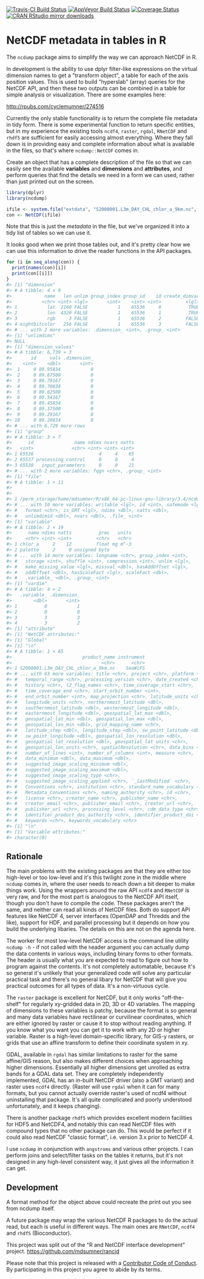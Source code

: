 
<!-- README.md is generated from README.Rmd. Please edit that file -->
[![Travis-CI Build Status](https://travis-ci.org/r-gris/ncdump.svg?branch=master)](https://travis-ci.org/r-gris/ncdump) [![AppVeyor Build Status](https://ci.appveyor.com/api/projects/status/github/r-gris/ncdump?branch=master&svg=true)](https://ci.appveyor.com/project/r-gris/ncdump) [![Coverage Status](https://img.shields.io/codecov/c/github/r-gris/ncdump/master.svg)](https://codecov.io/github/r-gris/ncdump?branch=master) [![CRAN RStudio mirror downloads](http://cranlogs.r-pkg.org/badges/ncdump)](http://www.r-pkg.org/pkg/ncdump)

NetCDF metadata in tables in R
==============================

The `ncdump` package aims to simplify the way we can approach NetCDF in R.

In development is the ability to use dplyr filter-like expressions on the virtual dimension names to get a "transform object", a table for each of the axis position values. This is used to build "hyperslab" (array) queries for the NetCDF API, and then these two outputs can be combined in a table for simple analysis or visualization. There are some examples here:

<http://rpubs.com/cyclemumner/274516>

Currently the only stable functionality is to return the complete file metadata in tidy form. There is some experimental function to return specific entities, but in my experience the existing tools `ncdf4`, `raster`, `rgdal`, `RNetCDF` and `rhdf5` are sufficient for easily accessing almost everything. Where they fall down is in providing easy and complete information about what is available in the files, so that's where `ncdump::NetCDF` comes in.

Create an object that has a complete description of the file so that we can easily see the available **variables** and **dimensions** and **attributes**, and perform queries that find the details we need in a form we can used, rather than just printed out on the screen.

``` r
library(dplyr)
library(ncdump)

ifile <- system.file("extdata", "S2008001.L3m_DAY_CHL_chlor_a_9km.nc", package = "ncdump")
con <- NetCDF(ifile)
```

Note that this is just the *metadata* in the file, but we've organized it into a tidy list of tables so we can use it.

It looks good when we print those tables out, and it's pretty clear how we can use this information to drive the reader functions in the API packages.

``` r
for (i in seq_along(con)) {
  print(names(con)[i])
  print(con[[i]])
}
#> [1] "dimension"
#> # A tibble: 4 × 9
#>            name   len unlim group_index group_id    id create_dimvar
#>           <chr> <int> <lgl>       <int>    <int> <int>         <lgl>
#> 1           lat  2160 FALSE           1    65536     0          TRUE
#> 2           lon  4320 FALSE           1    65536     1          TRUE
#> 3           rgb     3 FALSE           1    65536     2         FALSE
#> 4 eightbitcolor   256 FALSE           1    65536     3         FALSE
#> # ... with 2 more variables: .dimension_ <int>, .group_ <int>
#> [1] "unlimdims"
#> NULL
#> [1] "dimension_values"
#> # A tibble: 6,739 × 3
#>       id     vals .dimension_
#>    <int>    <dbl>       <int>
#>  1     0 89.95834           0
#>  2     0 89.87500           0
#>  3     0 89.79167           0
#>  4     0 89.70834           0
#>  5     0 89.62500           0
#>  6     0 89.54167           0
#>  7     0 89.45834           0
#>  8     0 89.37500           0
#>  9     0 89.29167           0
#> 10     0 89.20834           0
#> # ... with 6,729 more rows
#> [1] "group"
#> # A tibble: 3 × 7
#>      id               name ndims nvars natts
#>   <int>              <chr> <int> <int> <int>
#> 1 65536                        4     4    65
#> 2 65537 processing_control     0     0     4
#> 3 65538   input_parameters     0     0    21
#> # ... with 2 more variables: fqgn <chr>, .group_ <int>
#> [1] "file"
#> # A tibble: 1 × 11
#>                                                                      filename
#>                                                                         <chr>
#> 1 /perm_storage/home/mdsumner/R/x86_64-pc-linux-gnu-library/3.4/ncdump/extdat
#> # ... with 10 more variables: writable <lgl>, id <int>, safemode <lgl>,
#> #   format <chr>, is_GMT <lgl>, ndims <dbl>, natts <dbl>,
#> #   unlimdimid <dbl>, nvars <dbl>, .file_ <int>
#> [1] "variable"
#> # A tibble: 2 × 19
#>      name ndims natts          prec   units
#>     <chr> <int> <int>         <chr>   <chr>
#> 1 chlor_a     2    12         float mg m^-3
#> 2 palette     2     0 unsigned byte        
#> # ... with 14 more variables: longname <chr>, group_index <int>,
#> #   storage <int>, shuffle <int>, compression <int>, unlim <lgl>,
#> #   make_missing_value <lgl>, missval <dbl>, hasAddOffset <lgl>,
#> #   addOffset <dbl>, hasScaleFact <lgl>, scaleFact <dbl>,
#> #   .variable_ <dbl>, .group_ <int>
#> [1] "vardim"
#> # A tibble: 4 × 2
#>   .variable_ .dimension_
#>        <dbl>       <int>
#> 1          0           1
#> 2          0           0
#> 3          3           3
#> 4          3           2
#> [1] "attribute"
#> [1] "NetCDF attributes:"
#> [1] "Global"
#> [1] "\n"
#> # A tibble: 1 × 65
#>                          product_name instrument
#>                                 <chr>      <chr>
#> 1 S2008001.L3m_DAY_CHL_chlor_a_9km.nc    SeaWiFS
#> # ... with 63 more variables: title <chr>, project <chr>, platform <chr>,
#> #   temporal_range <chr>, processing_version <chr>, date_created <chr>,
#> #   history <chr>, l2_flag_names <chr>, time_coverage_start <chr>,
#> #   time_coverage_end <chr>, start_orbit_number <int>,
#> #   end_orbit_number <int>, map_projection <chr>, latitude_units <chr>,
#> #   longitude_units <chr>, northernmost_latitude <dbl>,
#> #   southernmost_latitude <dbl>, westernmost_longitude <dbl>,
#> #   easternmost_longitude <dbl>, geospatial_lat_max <dbl>,
#> #   geospatial_lat_min <dbl>, geospatial_lon_max <dbl>,
#> #   geospatial_lon_min <dbl>, grid_mapping_name <chr>,
#> #   latitude_step <dbl>, longitude_step <dbl>, sw_point_latitude <dbl>,
#> #   sw_point_longitude <dbl>, geospatial_lon_resolution <dbl>,
#> #   geospatial_lat_resolution <dbl>, geospatial_lat_units <chr>,
#> #   geospatial_lon_units <chr>, spatialResolution <chr>, data_bins <int>,
#> #   number_of_lines <int>, number_of_columns <int>, measure <chr>,
#> #   data_minimum <dbl>, data_maximum <dbl>,
#> #   suggested_image_scaling_minimum <dbl>,
#> #   suggested_image_scaling_maximum <dbl>,
#> #   suggested_image_scaling_type <chr>,
#> #   suggested_image_scaling_applied <chr>, `_lastModified` <chr>,
#> #   Conventions <chr>, institution <chr>, standard_name_vocabulary <chr>,
#> #   Metadata_Conventions <chr>, naming_authority <chr>, id <chr>,
#> #   license <chr>, creator_name <chr>, publisher_name <chr>,
#> #   creator_email <chr>, publisher_email <chr>, creator_url <chr>,
#> #   publisher_url <chr>, processing_level <chr>, cdm_data_type <chr>,
#> #   identifier_product_doi_authority <chr>, identifier_product_doi <chr>,
#> #   keywords <chr>, keywords_vocabulary <chr>
#> [1] "\n"
#> [1] "Variable attributes:"
#> character(0)
```

Rationale
---------

The main problems with the existing packages are that they are either too high-level or too low-level and it's this twilight zone in the middle where `ncdump` comes in, where the user needs to reach down a bit deeper to make things work. Using the wrappers around the raw API `ncdf4` and `RNetCDF` is very raw, and for the most part is analogous to the NetCDF API itself, though you don't have to compile the code. These packages aren't the same, and neither can read all kinds of NetCDF files. Both do support API features like NetCDF 4, server interfaces (OpenDAP and Thredds and the like), support for HDF, and parallel processing but it depends on how you build the underlying libaries. The details on this are not on the agenda here.

The worker for most low-level NetCDF access is the command line utility `ncdump -h` - if not called with the `h`eader argument you can actually dump the data contents in various ways, including binary forms to other formats. The header is usually what you are expected to read to figure out how to program against the contents. It's not completely automatable, because it's so general it's unlikely that your generalized code will solve any particular practical task and there's no general libary for NetCDF that will give you practical outcomes for all types of data. It's a non-virtuous cycle.

The `raster` package is excellent for NetCDF, but it only works "off-the-shelf" for regularly xy-gridded data in 2D, 3D or 4D variables. The mapping of dimensions to these variables is patchy, because the format is so general and many data variables have rectilinear or curvilinear coordinates, which are either ignored by raster or cause it to stop without reading anything. If you know what you want you can get it to work with any 2D or higher variable. Raster is a high-level domain-specific library, for GIS-y rasters, or grids that use an affine transform to define their coordinate system in xy.

GDAL, available in `rgdal` has similar limitations to raster for the same affine/GIS reason, but also makes different choices when approaching higher dimensions. Essentially all higher dimensions get unrolled as extra bands for a GDAL data set. They are completely independently implemented, GDAL has an in-built NetCDF driver (also a GMT variant) and raster uses `ncdf4` directly. (Raster will use `rgdal` when it can for many formats, but you cannot actually override raster's used of ncdf4 without uninstalling that package. It's all quite complicated and poorly understood unfortunately, and it keeps changing).

There is another package `rhdf5` which provides excellent modern facilities for HDF5 and NetCDF4, and notably this can read NetCDF files with compound types that no other package can do. This would be perfect if it could also read NetCDF "classic format", i.e. version 3.x prior to NetCDF 4.

I use `ncdump` in conjunction with `angstroms` and various other projects. I can perform joins and select/filter tasks on the tables it returns, but it's not designed in any high-level consistent way, it just gives all the information it can get.

Development
-----------

A format method for the object above could recreate the print out you see from ncdump itself.

A future package may wrap the various NetCDF R packages to do the actual read, but each is useful in different ways. The main ones are `RNetCDF`, `ncdf4` and `rhdf5` (Bioconductor).

This project was split out of the "R and NetCDF interface development" project. <https://github.com/mdsumner/rancid>

Please note that this project is released with a [Contributor Code of Conduct](CONDUCT.md). By participating in this project you agree to abide by its terms.
